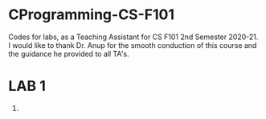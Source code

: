 # CProgramming-CS-F101
Codes for labs, as a Teaching Assistant for CS F101 2nd Semester 2020-21.
I would like to thank Dr. Anup for the smooth conduction of this course and the guidance he provided to all TA's.

# LAB 1
1. 
